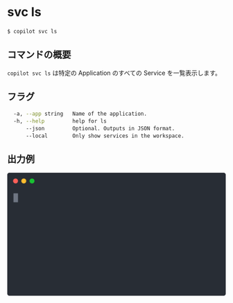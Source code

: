 # svc ls
```bash
$ copilot svc ls
```

## コマンドの概要

`copilot svc ls` は特定の Application のすべての Service を一覧表示します。

## フラグ

```bash
  -a, --app string   Name of the application.
  -h, --help         help for ls
      --json         Optional. Outputs in JSON format.
      --local        Only show services in the workspace.
```

## 出力例

![Running copilot svc ls](https://raw.githubusercontent.com/kohidave/copilot-demos/master/svc-ls.svg?sanitize=true)
